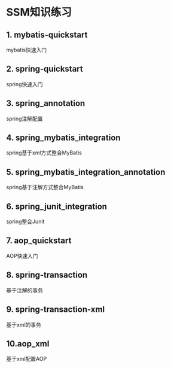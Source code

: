 # SSM知识练习
## 1. mybatis-quickstart
mybatis快速入门
## 2. spring-quickstart
spring快速入门
## 3. spring_annotation
spring注解配置
## 4. spring_mybatis_integration
spring基于xml方式整合MyBatis
## 5. spring_mybatis_integration_annotation
spring基于注解方式整合MyBatis
## 6. spring_junit_integration
spring整合Junit
## 7. aop_quickstart
AOP快速入门
## 8. spring-transaction
基于注解的事务
## 9. spring-transaction-xml
基于xml的事务
## 10.aop_xml
基于xml配置AOP
